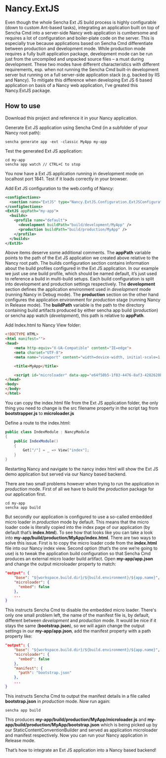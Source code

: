 Nancy.ExtJS 
===================

Even though the whole Sencha Ext JS build process is highly configurable (down to custom Ant-based tasks), integrating an application built on top of Sencha Cmd into a server-side Nancy web application is cumbersome and requires a lot of configuration and boiler-plate code on the server. This is especially true because applications based on Sencha Cmd differentiate between production and development mode. While production mode requires a fully built application package, development mode can be run just from the uncompiled and unpacked source files – a must during development. These two modes have different characteristics with different requirements, esp. when not running the Sencha Cmd built-in development server but running on a full server-side application stack (e.g. backed by IIS and Nancy). To mitigate this difference when developing Ext JS 6 based application on basis of a Nancy web application, I've greated this Nancy.ExtJS package.

How to use
-

Download this project and reference it in your Nancy application.

Generate Ext JS application using Sencha Cmd (in a subfolder of your Nancy root path):
```
sencha generate app -ext -classic MyApp my-app
```
Test the generated Ext JS application:
```
cd my-app
sencha app watch // CTRL+C to stop
```
You now have a Ext JS application running in development mode on localhost port 1841. Test if it loads correctly in your browser.

Add Ext JS configuration to the web.config of Nancy:
```xml
<configSections>
  <section name="ExtJS" type="Nancy.ExtJS.Configuration.ExtJSConfiguration, Nancy.ExtJS"/>
</configSections>
<ExtJS appPath="my-app">
  <builds>
    <profile name="default">
      <development buildPath="build/development/MyApp" />
      <production buildPath="build/production/MyApp" />
    </profile>
  </builds>
</ExtJS>
```
Above items deserve some additional comments. The **appPath** variable points to the path of the Ext JS application we created above relative to the Nancy root path. The builds configuration section contains information about the build profiles configured in the Ext JS application. In our example we just use one build profile, which should be named default, it’s just used to reference a build in multi-build setups. Each build configuration is split into development and production settings respectively. The **development** section defines the application environment used in *development* mode (running Nancy in Debug mode). The **production** section on the other hand configures the application environment for *production* stage (running Nancy in Release mode). The **buildPath** variable is the path to the directory containing build artifacts produced by either sencha app build (*production*) or sencha app watch (*development*), this path is relative to **appPath**.

Add Index.html to Nancy View folder:
```html
<!DOCTYPE HTML>
<html manifest="">
<head>
    <meta http-equiv="X-UA-Compatible" content="IE=edge">
    <meta charset="UTF-8">
    <meta name="viewport" content="width=device-width, initial-scale=1, maximum-scale=10, user-scalable=yes">

    <title>MyApp</title>

    <script id="microloader" data-app="e64f50b5-1f03-4476-8af3-4282620bd175" type="text/javascript" src="microloader.js"></script>
</head>
<body>
</body>
</html>
```
You can copy the index.html file from the Ext JS application folder, the only thing you need to change is the src filename property in the script tag from **bootstrapper.js** to **microloader.js**

Define a route to the index.html:
```c#
public class IndexModule : NancyModule
{
    public IndexModule()
    {
        Get["/"] = _ => View["index"];
    }
}
```
Restarting Nancy and navigate to the nancy index html will show the Ext JS demo application but served via our Nancy based backend.

There are two small problems however when trying to run the application in *production* mode. First of all we have to build the *production* package for our application first.
```
cd my-app
sencha app build
```
But secondly our application is configured to use a so-called embedded micro loader in *production* mode by default. This means that the micro loader code is literally copied into the index page of our application (by default that’s **index.html**). To see how that looks like you can take a look into **my-app/build/production/MyApp/index.html**. There are two ways to solve this issue. First is to copy the micro loader code from the **index.html** file into our Nancy index view. Second option (that’s the one we’re going to use) is to tweak the application build configuration so that Sencha Cmd produces an external micro loader build artifact. Open **my-app/app.json** and change the output microloader property to match:
```json
"output": {
    "base": "${workspace.build.dir}/${build.environment}/${app.name}",
    "microloader": {
      "embed": false
    },
    ...
}
```
This instructs Sencha Cmd to disable the embedded micro loader. 
There's only one small problem left, the name of the manifest file is, by default, different between *development* and *production* mode. It would be nice if it stays the same (**bootstrap.json**), so we will again change the output settings in our **my-app/app.json**, add the manifest property with a path property like:
```json
"output": {
    "base": "${workspace.build.dir}/${build.environment}/${app.name}",
    "microloader": {
      "embed": false
    },
    "manifest": {
      "path": "bootstrap.json"
    },
    ...
}
```
This instructs Sencha Cmd to output the manifest details in a file called **bootstrap.json** in *production* mode. Now run again:
```
sencha app build
```
This produces **my-app/build/production/MyApp/microloader.js** and **my-app/build/production/MyApp/bootstrap.json** which is being picked up by our StaticContentConventionBuilder and served as application microloader and manifest respectively. Now you can run your Nancy application in Release mode. 

That’s how to integrate an Ext JS application into a Nancy based backend!
